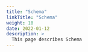 ```yaml
---
title: "Schema"
linkTitle: "Schema"
weight: 10
date: 2022-01-12
description: >
  This page describes Schema
---
```


